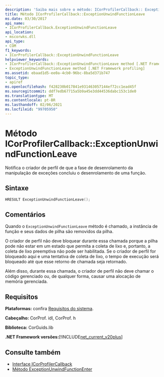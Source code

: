 ```yaml
---
description: 'Saiba mais sobre o método: ICorProfilerCallback:: ExceptionUnwindFunctionLeave'
title: Método ICorProfilerCallback::ExceptionUnwindFunctionLeave
ms.date: 03/30/2017
api_name:
- ICorProfilerCallback.ExceptionUnwindFunctionLeave
api_location:
- mscorwks.dll
api_type:
- COM
f1_keywords:
- ICorProfilerCallback::ExceptionUnwindFunctionLeave
helpviewer_keywords:
- ICorProfilerCallback::ExceptionUnwindFunctionLeave method [.NET Framework profiling]
- ExceptionUnwindFunctionLeave method [.NET Framework profiling]
ms.assetid: ebaad1d5-ee0a-4cb0-96bc-8ba5d371b747
topic_type:
- apiref
ms.openlocfilehash: f428230b017841e931463057144ef72cc1ead45f
ms.sourcegitcommit: ddf7edb67715a5b9a45e3dd44536dabc153c1de0
ms.translationtype: MT
ms.contentlocale: pt-BR
ms.lasthandoff: 02/06/2021
ms.locfileid: "99705950"
---
```

# <a name="icorprofilercallbackexceptionunwindfunctionleave-method"></a>Método ICorProfilerCallback::ExceptionUnwindFunctionLeave

Notifica o criador de perfil de que a fase de desenrolamento da manipulação de exceções concluiu o desenrolamento de uma função.  
  
## <a name="syntax"></a>Sintaxe  
  
```cpp  
HRESULT ExceptionUnwindFunctionLeave();  
```  
  
## <a name="remarks"></a>Comentários  

 Quando o `ExceptionUnwindFunctionLeave` método é chamado, a instância de função e seus dados de pilha são removidos da pilha.  
  
 O criador de perfil não deve bloquear durante essa chamada porque a pilha pode não estar em um estado que permita a coleta de lixo e, portanto, a coleta de lixo preemptiva não pode ser habilitada. Se o criador de perfil for bloqueado aqui e uma tentativa de coleta de lixo, o tempo de execução será bloqueado até que esse retorno de chamada seja retornado.  
  
 Além disso, durante essa chamada, o criador de perfil não deve chamar o código gerenciado ou, de qualquer forma, causar uma alocação de memória gerenciada.  
  
## <a name="requirements"></a>Requisitos  

 **Plataformas:** confira [Requisitos do sistema](../../get-started/system-requirements.md).  
  
 **Cabeçalho:** CorProf. idl, CorProf. h  
  
 **Biblioteca:** CorGuids.lib  
  
 **.NET Framework versões:**[!INCLUDE[net_current_v20plus](../../../../includes/net-current-v20plus-md.md)]  
  
## <a name="see-also"></a>Consulte também

- [Interface ICorProfilerCallback](icorprofilercallback-interface.md)
- [Método ExceptionUnwindFunctionEnter](icorprofilercallback-exceptionunwindfunctionenter-method.md)
